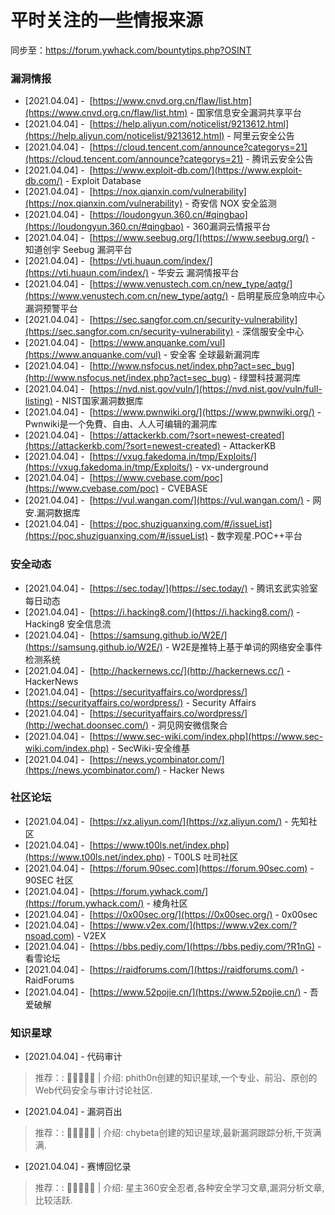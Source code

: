 # 平时关注的一些情报来源

同步至：https://forum.ywhack.com/bountytips.php?OSINT

### 漏洞情报

* [2021.04.04] -  [https://www.cnvd.org.cn/flaw/list.htm](https://www.cnvd.org.cn/flaw/list.htm) - 国家信息安全漏洞共享平台
* [2021.04.04] -  [https://help.aliyun.com/noticelist/9213612.html](https://help.aliyun.com/noticelist/9213612.html) - 阿里云安全公告
* [2021.04.04] -  [https://cloud.tencent.com/announce?categorys=21](https://cloud.tencent.com/announce?categorys=21) - 腾讯云安全公告
* [2021.04.04] -  [https://www.exploit-db.com/](https://www.exploit-db.com/) - Exploit Database
* [2021.04.04] -  [https://nox.qianxin.com/vulnerability](https://nox.qianxin.com/vulnerability) - 奇安信 NOX 安全监测
* [2021.04.04] -  [https://loudongyun.360.cn/#qingbao](https://loudongyun.360.cn/#qingbao) - 360漏洞云情报平台
* [2021.04.04] -  [https://www.seebug.org/](https://www.seebug.org/) - 知道创宇 Seebug 漏洞平台
* [2021.04.04] -  [https://vti.huaun.com/index/](https://vti.huaun.com/index/) - 华安云 漏洞情报平台
* [2021.04.04] -  [https://www.venustech.com.cn/new_type/aqtg/](https://www.venustech.com.cn/new_type/aqtg/) - 启明星辰应急响应中心 漏洞预警平台
* [2021.04.04] -  [https://sec.sangfor.com.cn/security-vulnerability](https://sec.sangfor.com.cn/security-vulnerability) - 深信服安全中心
* [2021.04.04] -  [https://www.anquanke.com/vul](https://www.anquanke.com/vul) - 安全客 全球最新漏洞库
* [2021.04.04] -  [http://www.nsfocus.net/index.php?act=sec_bug](http://www.nsfocus.net/index.php?act=sec_bug) - 绿盟科技漏洞库
* [2021.04.04] -  [https://nvd.nist.gov/vuln/](https://nvd.nist.gov/vuln/full-listing) - NIST国家漏洞数据库
* [2021.04.04] -  [https://www.pwnwiki.org/](https://www.pwnwiki.org/) - Pwnwiki是一个免費、自由、人人可编辑的漏洞库
* [2021.04.04] -  [https://attackerkb.com/?sort=newest-created](https://attackerkb.com/?sort=newest-created) - AttackerKB
* [2021.04.04] -  [https://vxug.fakedoma.in/tmp/Exploits/](https://vxug.fakedoma.in/tmp/Exploits/) - vx-underground
* [2021.04.04] -  [https://www.cvebase.com/poc](https://www.cvebase.com/poc) - CVEBASE
* [2021.04.04] -  [https://vul.wangan.com/](https://vul.wangan.com/) - 网安.漏洞数据库
* [2021.04.04] -  [https://poc.shuziguanxing.com/#/issueList](https://poc.shuziguanxing.com/#/issueList) - 数字观星.POC++平台

### 安全动态

* [2021.04.04] -  [https://sec.today/](https://sec.today/) - 腾讯玄武实验室 每日动态
* [2021.04.04] -  [https://i.hacking8.com/](https://i.hacking8.com/) - Hacking8 安全信息流
* [2021.04.04] -  [https://samsung.github.io/W2E/](https://samsung.github.io/W2E/) - W2E是推特上基于单词的网络安全事件检测系统
* [2021.04.04] -  [http://hackernews.cc/](http://hackernews.cc/) - HackerNews
* [2021.04.04] -  [https://securityaffairs.co/wordpress/](https://securityaffairs.co/wordpress/) - Security Affairs
* [2021.04.04] -  [https://securityaffairs.co/wordpress/](http://wechat.doonsec.com/) - 洞见网安微信聚合
* [2021.04.04] -  [https://www.sec-wiki.com/index.php](https://www.sec-wiki.com/index.php) - SecWiki-安全维基
* [2021.04.04] -  [https://news.ycombinator.com/](https://news.ycombinator.com/) - Hacker News

### 社区论坛

* [2021.04.04] -  [https://xz.aliyun.com/](https://xz.aliyun.com/) - 先知社区
* [2021.04.04] -  [https://www.t00ls.net/index.php](https://www.t00ls.net/index.php) - T00LS 吐司社区
* [2021.04.04] -  [https://forum.90sec.com](https://forum.90sec.com) - 90SEC 社区
* [2021.04.04] -  [https://forum.ywhack.com/](https://forum.ywhack.com/) - 棱角社区
* [2021.04.04] -  [https://0x00sec.org/](https://0x00sec.org/) - 0x00sec
* [2021.04.04] -  [https://www.v2ex.com/](https://www.v2ex.com/?nsoad.com) - V2EX
* [2021.04.04] -  [https://bbs.pediy.com/](https://bbs.pediy.com/?R1nG) - 看雪论坛
* [2021.04.04] -  [https://raidforums.com/](https://raidforums.com/) - RaidForums
* [2021.04.04] -  [https://www.52pojie.cn/](https://www.52pojie.cn/) - 吾爱破解

### 知识星球

* [2021.04.04] - 代码审计

> 推荐：: 🌟🌟🌟🌟🌟 | 介绍: phith0n创建的知识星球,一个专业、前沿、原创的Web代码安全与审计讨论社区.

* [2021.04.04] - 漏洞百出

> 推荐：: 🌟🌟🌟🌟🌟 | 介绍: chybeta创建的知识星球,最新漏洞跟踪分析,干货满满.

* [2021.04.04] - 赛博回忆录

> 推荐：: 🌟🌟🌟🌟🌟 | 介绍: 星主360安全忍者,各种安全学习文章,漏洞分析文章,比较活跃.
